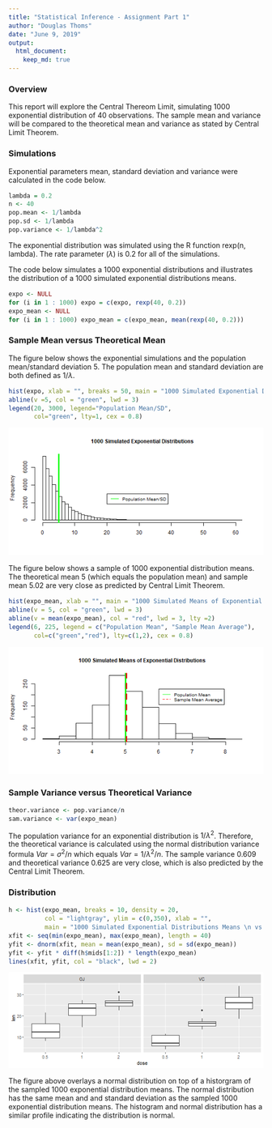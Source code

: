 ```yaml
---
title: "Statistical Inference - Assignment Part 1"
author: "Douglas Thoms"
date: "June 9, 2019"
output: 
  html_document:
    keep_md: true
---
```




### Overview
This report will explore the Central Thereom Limit, simulating 1000 exponential distribution of 40 observations.  The sample mean and variance will be compared to the theoretical mean and variance as stated by Central Limit Theorem.
    
### Simulations

Exponential parameters mean, standard deviation and variance were calculated in the code below.


```r
lambda = 0.2
n <- 40
pop.mean <- 1/lambda
pop.sd <- 1/lambda
pop.variance <- 1/lambda^2
```
The exponential distribution was simulated using the R function rexp(n, lambda). The rate parameter ($\lambda$) is 0.2 for all of the simulations.    
  
The code below simulates a 1000 exponential distributions and illustrates the distribution of a 1000 simulated exponential distributions means.

```r
expo <- NULL
for (i in 1 : 1000) expo = c(expo, rexp(40, 0.2))
expo_mean <- NULL
for (i in 1 : 1000) expo_mean = c(expo_mean, mean(rexp(40, 0.2)))
```

### Sample Mean versus Theoretical Mean

The figure below shows the exponential simulations and the population mean/standard deviation 5. The population mean and standard deviation are both defined as $1/\lambda$.


```r
hist(expo, xlab = "", breaks = 50, main = "1000 Simulated Exponential Distributions", cex.main = 1)
abline(v =5, col = "green", lwd = 3)
legend(20, 3000, legend="Population Mean/SD",
       col="green", lty=1, cex = 0.8)
```

![plot of chunk unnamed-chunk-3](figure/unnamed-chunk-3-1.png)

The figure below shows a sample of 1000 exponential distribution means. The theoretical mean 5 (which equals the population mean) and sample mean 5.02 are very close as predicted by Central Limit Theorem.

```r
hist(expo_mean, xlab = "", main = "1000 Simulated Means of Exponential Distributions", cex.main =1)
abline(v = 5, col = "green", lwd = 3)
abline(v = mean(expo_mean), col = "red", lwd = 3, lty =2)
legend(6, 225, legend = c("Population Mean", "Sample Mean Average"),
       col=c("green","red"), lty=c(1,2), cex = 0.8)
```

![plot of chunk echo](figure/echo-1.png)

### Sample Variance versus Theoretical Variance

```r
theor.variance <- pop.variance/n
sam.variance <- var(expo_mean)
```
The population variance for an exponential distribution is $1/\lambda^2$.  Therefore, the theoretical variance is calculated using the normal distribution variance formula $Var = \sigma^2/n$ which equals $Var = 1/\lambda^2/n$.  The sample variance 0.609 and theoretical variance 0.625 are very close, which is also predicted by the Central Limit Theorem.

### Distribution


```r
h <- hist(expo_mean, breaks = 10, density = 20,
          col = "lightgray", ylim = c(0,350), xlab = "",
          main = "1000 Simulated Exponential Distributions Means \n vs Normal Distribution", cex.main = 1) 
xfit <- seq(min(expo_mean), max(expo_mean), length = 40) 
yfit <- dnorm(xfit, mean = mean(expo_mean), sd = sd(expo_mean)) 
yfit <- yfit * diff(h$mids[1:2]) * length(expo_mean) 
lines(xfit, yfit, col = "black", lwd = 2)
```

![plot of chunk unnamed-chunk-5](figure/unnamed-chunk-5-1.png)

The figure above overlays a normal distribution on top of a historgram of the sampled 1000 exponential distribution means.  The normal distribution has the same mean and and standard deviation as the sampled 1000 exponential distribution means.  The histogram and normal distribution has a similar profile indicating the distribution is normal.
